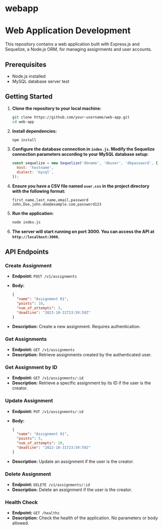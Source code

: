 # webapp

# Web Application Development

This repository contains a web application built with Express.js and Sequelize, a Node.js ORM, for managing assignments and user accounts.

## Prerequisites

- Node.js installed
- MySQL database server
test
## Getting Started

1. **Clone the repository to your local machine:**

    ```bash
    git clone https://github.com/your-username/web-app.git
    cd web-app
    ```

2. **Install dependencies:**

    ```bash
    npm install
    ```

3. **Configure the database connection in `index.js`. Modify the Sequelize connection parameters according to your MySQL database setup:**

    ```javascript
    const sequelize = new Sequelize('dbname', 'dbuser', 'dbpassword', {
      host: 'hostname',
      dialect: 'mysql',
    });
    ```

4. **Ensure you have a CSV file named `user.csv` in the project directory with the following format:**

    ```csv
    first_name,last_name,email,password
    John,Doe,john.doe@example.com,password123
    ```

5. **Run the application:**

    ```bash
    node index.js
    ```

6. **The server will start running on port 3000. You can access the API at `http://localhost:3000`.**

## API Endpoints

### Create Assignment

- **Endpoint:** `POST /v1/assignments`
- **Body:**

    ```json
    {
      "name": "Assignment 01",
      "points": 10,
      "num_of_attempts": 3,
      "deadline": "2023-10-31T23:59:59Z"
    }
    ```

- **Description:** Create a new assignment. Requires authentication.

### Get Assignments

- **Endpoint:** `GET /v1/assignments`
- **Description:** Retrieve assignments created by the authenticated user.

### Get Assignment by ID

- **Endpoint:** `GET /v1/assignments/:id`
- **Description:** Retrieve a specific assignment by its ID if the user is the creator.

### Update Assignment

- **Endpoint:** `PUT /v1/assignments/:id`
- **Body:**

    ```json
    {
      "name": "Assignment 01",
      "points": 5,
      "num_of_attempts": 10,
      "deadline": "2022-10-31T23:59:59Z"
    }
    ```

- **Description:** Update an assignment if the user is the creator.

### Delete Assignment

- **Endpoint:** `DELETE /v1/assignments/:id`
- **Description:** Delete an assignment if the user is the creator.

### Health Check

- **Endpoint:** `GET /healthz`
- **Description:** Check the health of the application. No parameters or body allowed.
